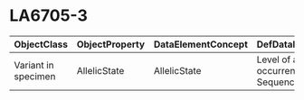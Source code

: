 # LA6705-3

| ObjectClass | ObjectProperty | DataElementConcept | DefDataElementConcept | ValueMeaning | LabelValueMeaning | Referentiel | url | ConceptualDomain | TypeConceptualDomain | FormatConceptualDomain | IdDataElementConcept | Comments |
| ----------- | -------------- | ------------------ | --------------------- | ------------ | ----------------- | ----------- | --- | ---------------- | -------------------- | ---------------------- | -------------------- | -------- |
| Variant in specimen | AllelicState | AllelicState | Level of allelic occurrence of a DNA Sequence Variation | Homozygous | Homozygous | LOINC | http://s.details.loinc.org/LOINC/53034-5.html | LA6705-3 | Enumerated | String | O80 |  |
